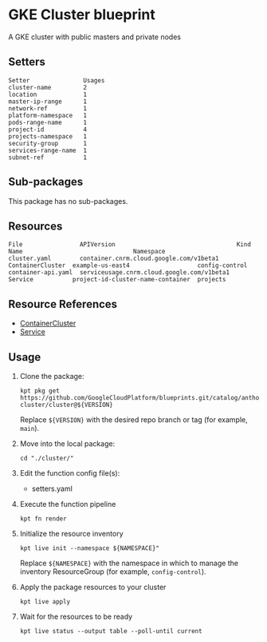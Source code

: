 # GKE Cluster blueprint

A GKE cluster with public masters and private nodes

## Setters

```
Setter               Usages
cluster-name         2
location             1
master-ip-range      1
network-ref          1
platform-namespace   1
pods-range-name      1
project-id           4
projects-namespace   1
security-group       1
services-range-name  1
subnet-ref           1
```

## Sub-packages

This package has no sub-packages.

## Resources

```
File                APIVersion                                  Kind              Name                               Namespace
cluster.yaml        container.cnrm.cloud.google.com/v1beta1     ContainerCluster  example-us-east4                   config-control
container-api.yaml  serviceusage.cnrm.cloud.google.com/v1beta1  Service           project-id-cluster-name-container  projects
```

## Resource References

- [ContainerCluster](https://cloud.google.com/config-connector/docs/reference/resource-docs/container/containercluster)
- [Service](https://cloud.google.com/config-connector/docs/reference/resource-docs/serviceusage/service)

## Usage

1.  Clone the package:
    ```
    kpt pkg get https://github.com/GoogleCloudPlatform/blueprints.git/catalog/anthos-cluster/cluster@${VERSION}
    ```
    Replace `${VERSION}` with the desired repo branch or tag
    (for example, `main`).

1.  Move into the local package:
    ```
    cd "./cluster/"
    ```

1.  Edit the function config file(s):
    - setters.yaml

1.  Execute the function pipeline
    ```
    kpt fn render
    ```

1.  Initialize the resource inventory
    ```
    kpt live init --namespace ${NAMESPACE}"
    ```
    Replace `${NAMESPACE}` with the namespace in which to manage
    the inventory ResourceGroup (for example, `config-control`).

1.  Apply the package resources to your cluster
    ```
    kpt live apply
    ```

1.  Wait for the resources to be ready
    ```
    kpt live status --output table --poll-until current
    ```

